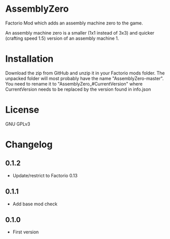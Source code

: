 # AssemblyZero
Factorio Mod which adds an assembly machine zero to the game.

An assembly machine zero is a smaller (1x1 instead of 3x3)
and quicker (crafting speed 1.5) version
of an assembly machine 1.

# Installation
Download the zip from GitHub and unzip it in your Factorio mods folder.
The unpacked folder will most probably have the name "AssemblyZero-master".
You need to rename it to "AssemblyZero_#CurrentVersion" where CurrentVersion needs to be replaced by the version found in info.json

# License
GNU GPLv3

# Changelog

## 0.1.2
- Update/restrict to Factorio 0.13

## 0.1.1
- Add base mod check

## 0.1.0
- First version

